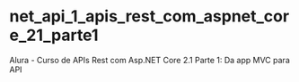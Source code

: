# net_api_1_apis_rest_com_aspnet_core_21_parte1
Alura - Curso de APIs Rest com Asp.NET Core 2.1 Parte 1: Da app MVC para API
